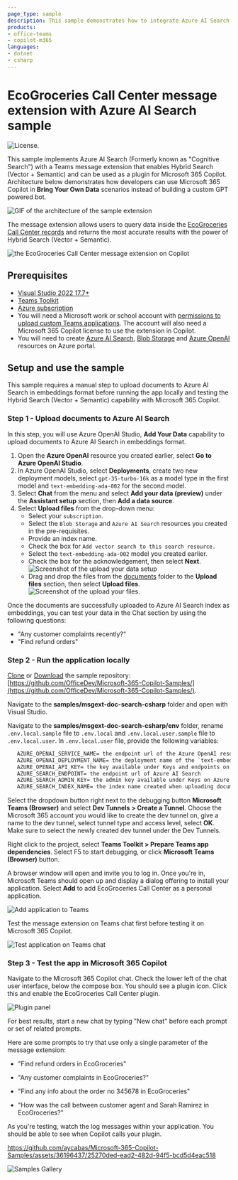 ```yaml
---
page_type: sample
description: This sample demonstrates how to integrate Azure AI Search in a Teams message extension to enable Hybrid Search (Vector + Semantic) using Teams Toolkit for Visual Studio and .NET and use the message extension as a plugin in Microsoft 365 Copilot.
products:
- office-teams
- copilot-m365
languages:
- dotnet
- csharp
---
```


# EcoGroceries Call Center message extension with Azure AI Search sample

![License.](https://img.shields.io/badge/license-MIT-green.svg)

This sample implements Azure AI Search (Formerly known as "Cognitive Search") with a Teams message extension that enables Hybrid Search (Vector + Semantic) and can be used as a plugin for Microsoft 365 Copilot. Architecture below demonstrates how developers can use Microsoft 365 Copilot in **Bring Your Own Data** scenarios instead of building a custom GPT powered bot.

![GIF of the architecture of the sample extension](./assets/CopilotAISearch.gif)

The message extension allows users to query data inside the [EcoGroceries Call Center records](./documents) and returns the most accurate results with the power of Hybrid Search (Vector + Semantic).

![the EcoGroceries Call Center message extension on Copilot](./assets//demo.gif)

## Prerequisites

- [Visual Studio 2022 17.7+](https://visualstudio.microsoft.com)
- [Teams Toolkit](https://learn.microsoft.com/microsoftteams/platform/toolkit/toolkit-v4/install-teams-toolkit-vs?pivots=visual-studio-v17-7)
- [Azure subscription](https://portal.azure.com)
- You will need a Microsoft work or school account with [permissions to upload custom Teams applications](https://learn.microsoft.com/microsoftteams/platform/concepts/build-and-test/prepare-your-o365-tenant#enable-custom-teams-apps-and-turn-on-custom-app-uploading). The account will also need a Microsoft 365 Copilot license to use the extension in Copilot.
- You will need to create [Azure AI Search](https://learn.microsoft.com/en-us/azure/search/search-create-service-portal), [Blob Storage](https://learn.microsoft.com/en-us/azure/storage/blobs/storage-quickstart-blobs-portal) and [Azure OpenAI](https://learn.microsoft.com/en-us/azure/ai-services/openai/how-to/create-resource?pivots=web-portal) resources on Azure portal.

## Setup and use the sample

This sample requires a manual step to upload documents to Azure AI Search in embeddings format before running the app locally and testing the Hybrid Search (Vector + Semantic) capability with Microsoft 365 Copilot.

### Step 1 - Upload documents to Azure AI Search

In this step, you will use Azure OpenAI Studio, **Add Your Data** capability to upload documents to Azure AI Search in embeddings format.
   1. Open the **Azure OpenAI** resource you created earlier, select **Go to Azure OpenAI Studio**.
   1. In Azure OpenAI Studio, select **Deployments**, create  two new deployment models, select `gpt-35-turbo-16k` as a model type in the first model and `text-embedding-ada-002` for the second model.
   1. Select **Chat** from the menu and select **Add your data (preview)** under the **Assistant setup** section, then **Add a data source**.
   1. Select **Upload files** from the drop-down menu:
      - Select your `subscription`.
      - Select the `Blob Storage` and `Azure AI Search` resources you created in the pre-requisites.
      - Provide an index name.
      - Check the box for `Add vector search to this search resource.`
      - Select the `text-embedding-ada-002` model you created earlier.
      - Check the box for the acknowledgement, then select **Next**.
      ![Screenshot of the upload your data setup](./assets/upload-your-data-setup01.png)
      - Drag and drop the files from the [documents](./documents) folder to the **Upload files** section, then select **Upload files**.
      ![Screenshot of the upload your files](./assets/upload-your-data.png).

Once the documents are successfully uploaded to Azure AI Search index as embeddings, you can test your data in the Chat section by using the following questions:
   - "Any customer complaints recently?"
   - "Find refund orders"

### Step 2 - Run the application locally

[Clone](https://github.com/OfficeDev/Microsoft-365-Copilot-Samples.git) or [Download](https://github.com/OfficeDev/Microsoft-365-Copilot-Samples.git) the sample repository:  [https://github.com/OfficeDev/Microsoft-365-Copilot-Samples/](https://github.com/OfficeDev/Microsoft-365-Copilot-Samples/).

Navigate to the **samples/msgext-doc-search-csharp** folder and open with Visual Studio.

Navigate to the **samples/msgext-doc-search-csharp/env** folder, rename `.env.local.sample` file to `.env.local` and `.env.local.user.sample` file to `.env.local.user`. In `.env.local.user` file, provide the following variables: 
   ```txt
      AZURE_OPENAI_SERVICE_NAME= the endpoint url of the Azure OpenAI resource 
      AZURE_OPENAI_DEPLOYMENT_NAME= the deployment name of the `text-embedding-ada-002` model
      AZURE_OPENAI_API_KEY= the key available under Keys and endpoints on Azure OpenAI resource
      AZURE_SEARCH_ENDPOINT= the endpoint url of Azure AI Search
      AZURE_SEARCH_ADMIN_KEY= the admin key available under Keys on Azure AI Search resource
      AZURE_SEARCH_INDEX_NAME= the index name created when uploading documents
   ```

Select the dropdown button right next to the debugging button **Microsoft Teams (Browser)** and select **Dev Tunnels > Create a Tunnel**. Choose the Microsoft 365 account you would like to create the dev tunnel on, give a name to the dev tunnel, select tunnel type and access level, select **OK**. Make sure to select the newly created dev tunnel under the Dev Tunnels.

Right click to the project, select **Teams Toolkit > Prepare Teams app dependencies**. Select F5 to start debugging, or click **Microsoft Teams (Browser)** button.

A browser window will open and invite you to log in. Once you're in, Microsoft Teams should open up and display a dialog offering to install your application. Select **Add** to add EcoGroceries Call Center as a personal application.

![Add application to Teams](./assets/ecogroceries-add.png)

Test the message extension on Teams chat first before testing it on Microsoft 365 Copilot.

![Test application on Teams chat](./assets/teams-test.png)

### Step 3 - Test the app in Microsoft 365 Copilot
Navigate to the Microsoft 365 Copilot chat. Check the lower left of the chat user interface, below the compose box. You should see a plugin icon. Click this and enable the EcoGroceries Call Center plugin.

![Plugin panel](./assets/copilot-enable.png)

For best results, start a new chat by typing "New chat" before each prompt or set of related prompts.

Here are some prompts to try that use only a single parameter of the message extension:

* "Find refund orders in EcoGroceries"

* "Any customer complaints in EcoGroceries?"

* "Find any info about the order no 345678 in EcoGroceries"

* "How was the call between customer agent and Sarah Ramirez in EcoGroceries?"

As you're testing, watch the log messages within your application. You should be able to see when Copilot calls your plugin.

https://github.com/aycabas/Microsoft-365-Copilot-Samples/assets/36196437/25270ded-ead2-482d-94f5-bcd5d4eac518

![Samples Gallery](https://m365-visitor-stats.azurewebsites.net/SamplesGallery/officedev-copilot-for-m365-plugins-samples-msgext-doc-search-csharp)
